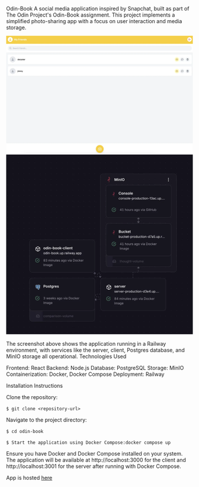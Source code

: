 Odin-Book
A social media application inspired by Snapchat, built as part of The Odin Project's Odin-Book assignment. This project implements a simplified photo-sharing app with a focus on user interaction and media storage.
<div align="center">
  <img src="docs/preview (1).webp">
</div>




<div align="center">
  <img src="docs/preview.webp">
</div>

The screenshot above shows the application running in a Railway environment, with services like the server, client, Postgres database, and MinIO storage all operational.
Technologies Used

Frontend: React
Backend: Node.js
Database: PostgreSQL
Storage: MinIO
Containerization: Docker, Docker Compose
Deployment: Railway

Installation Instructions

Clone the repository:
```console
$ git clone <repository-url>
```

Navigate to the project directory:
```console
$ cd odin-book
```

```console
$ Start the application using Docker Compose:docker compose up
```


Ensure you have Docker and Docker Compose installed on your system. The application will be available at http://localhost:3000 for the client and http://localhost:3001 for the server after running with Docker Compose. 

App is hosted [here](https://odin-book.up.railway.app/) 